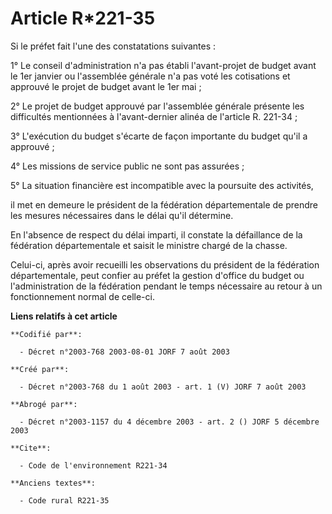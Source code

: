 # Article R*221-35

Si le préfet fait l'une des constatations suivantes :

1° Le conseil d'administration n'a pas établi l'avant-projet de budget avant le 1er janvier ou l'assemblée générale n'a pas
voté les cotisations et approuvé le projet de budget avant le 1er mai ;

2° Le projet de budget approuvé par l'assemblée générale présente les difficultés mentionnées à l'avant-dernier alinéa de
l'article R. 221-34 ;

3° L'exécution du budget s'écarte de façon importante du budget qu'il a approuvé ;

4° Les missions de service public ne sont pas assurées ;

5° La situation financière est incompatible avec la poursuite des activités,

il met en demeure le président de la fédération départementale de prendre les mesures nécessaires dans le délai qu'il
détermine.

En l'absence de respect du délai imparti, il constate la défaillance de la fédération départementale et saisit le ministre
chargé de la chasse.

Celui-ci, après avoir recueilli les observations du président de la fédération départementale, peut confier au préfet la
gestion d'office du budget ou l'administration de la fédération pendant le temps nécessaire au retour à un fonctionnement
normal de celle-ci.

**Liens relatifs à cet article**

	**Codifié par**:

	  - Décret n°2003-768 2003-08-01 JORF 7 août 2003

	**Créé par**:

	  - Décret n°2003-768 du 1 août 2003 - art. 1 (V) JORF 7 août 2003

	**Abrogé par**:

	  - Décret n°2003-1157 du 4 décembre 2003 - art. 2 () JORF 5 décembre 2003

	**Cite**:

	  - Code de l'environnement R221-34

	**Anciens textes**:

	  - Code rural R221-35

